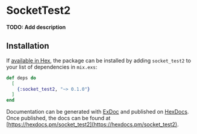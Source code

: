 # SocketTest2

**TODO: Add description**

## Installation

If [available in Hex](https://hex.pm/docs/publish), the package can be installed
by adding `socket_test2` to your list of dependencies in `mix.exs`:

```elixir
def deps do
  [
    {:socket_test2, "~> 0.1.0"}
  ]
end
```

Documentation can be generated with [ExDoc](https://github.com/elixir-lang/ex_doc)
and published on [HexDocs](https://hexdocs.pm). Once published, the docs can
be found at [https://hexdocs.pm/socket_test2](https://hexdocs.pm/socket_test2).

